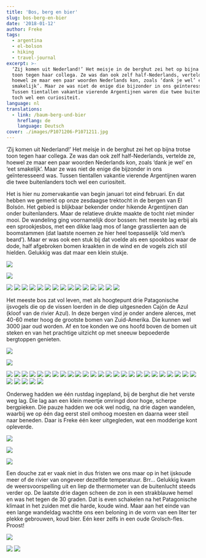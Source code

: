 ```yaml
---
title: 'Bos, berg en bier'
slug: bos-berg-en-bier
date: '2018-01-12'
author: Freke
tags:
  - argentina
  - el-bolson
  - hiking
  - travel-journal
excerpt: >-
  ‘Zij komen uit Nederland!’ Het meisje in de berghut zei het op bijna trotse
  toon tegen haar collega. Ze was dan ook zelf half-Nederlands, vertelde ze,
  hoewel ze maar een paar woorden Nederlands kon, zoals ‘dank je wel’ en ‘eet
  smakelijk’. Maar ze was niet de enige die bijzonder in ons geïnteresseerd was.
  Tussen tientallen vakantie vierende Argentijnen waren die twee buitenlanders
  toch wel een curiositeit.
language: nl
translations:
  - link: /baum-berg-und-bier
    hreflang: de
    language: Deutsch
cover: ./images/P1071206-P1071211.jpg
---
```


‘Zij komen uit Nederland!’ Het meisje in de berghut zei het op bijna trotse toon tegen haar collega. Ze was dan ook zelf half-Nederlands, vertelde ze, hoewel ze maar een paar woorden Nederlands kon, zoals ‘dank je wel’ en ‘eet smakelijk’. Maar ze was niet de enige die bijzonder in ons geïnteresseerd was. Tussen tientallen vakantie vierende Argentijnen waren die twee buitenlanders toch wel een curiositeit.

Het is hier nu zomervakantie van begin januari tot eind februari. En dat hebben we gemerkt op onze zesdaagse trektocht in de bergen van El Bolsón. Het gebied is blijkbaar bekender onder hikende Argentijnen dan onder buitenlanders. Maar de relatieve drukte maakte de tocht niet minder mooi. De wandeling ging voornamelijk door bossen: het meeste lag erbij als een sprookjesbos, met een dikke laag mos of lange grasslierten aan de boomstammen (dat laatste noemen ze hier heel toepasselijk ‘old men’s beard’). Maar er was ook een stuk bij dat voelde als een spookbos waar de dode, half afgebroken bomen kraakten in de wind en de vogels zich stil hielden. Gelukkig was dat maar een klein stukje.

![](images/P1051100-P1051106-1024x486.jpg)

![](images/P1061141-P1061147-1024x412.jpg)

![](images/IMG_20180104_181533.jpg)
![](images/IMG_20180105_114012.jpg)
![](images/IMG_20180105_115501.jpg)
![](images/IMG_20180105_141420.jpg)
![](images/IMG_20180105_143052.jpg)
![](images/IMG_20180106_103645.jpg)
![](images/IMG_20180107_101619.jpg)
![](images/IMG_20180107_114307.jpg)
![](images/IMG_20180107_121331.jpg)
![](images/IMG_20180107_113836.jpg)
![](images/IMG_20180107_101547.jpg)
![](images/IMG_20180106_113544.jpg)
![](images/IMG_20180106_094352-e1516156246669.jpg)
![](images/IMG_20180105_211006.jpg)
![](images/IMG_20180105_164034.jpg)

Het meeste bos zat vol leven, met als hoogtepunt drie Patagonische ijsvogels die op de vissen loerden in de diep uitgesneden Cajón de Azul (kloof van de rivier Azul). In deze bergen vind je onder andere alerces, met 40-60 meter hoog de grootste bomen van Zuid-Amerika. Die kunnen wel 3000 jaar oud worden. Af en toe konden we ons hoofd boven de bomen uit steken en van het prachtige uitzicht op met sneeuw bepoederde bergtoppen genieten.

![](images/P1071169-P1071180-1024x314.jpg)

![](images/P1091284-P1091292-1024x332.jpg)

![](images/IMG_20180106_132936.jpg)
![](images/IMG_20180108_200321.jpg)
![](images/IMG_20180110_113337.jpg)
![](images/P1051108.jpg)
![](images/IMG_20180110_120626.jpg)
![](images/IMG_20180110_114122.jpg)
![](images/P1051109.jpg)
![](images/P1051122-e1516156126622.jpg)
![](images/P1051126.jpg)
![](images/P1061153.jpg)
![](images/P1061149-e1516156115769.jpg)
![](images/P1061139.jpg)
![](images/P1061167-e1516156090127.jpg)
![](images/P1071184-e1516156036773.jpg)
![](images/P1061138.jpg)
![](images/P1071186-e1516156014976.jpg)
![](images/P1071193-e1516156007829.jpg)
![](images/P1071202.jpg)
![](images/P1071216.jpg)
![](images/P1071226.jpg)
![](images/P1081231.jpg)
![](images/P1081237-e1516155955422.jpg)
![](images/P1081258.jpg)
![](images/P1081283.jpg)
![](images/P1091319-e1516155924321.jpg)
![](images/P1101333-e1516155905223.jpg)
![](images/IMG_20180107_115029.jpg)
![](images/P1071229.jpg)
![](images/P1071213-e1516155966310.jpg)
![](images/P1091308.jpg)

Onderweg hadden we één rustdag ingepland, bij de berghut die het verste weg lag. Die lag aan een klein meertje omringd door hoge, scherpe bergpieken. Die pauze hadden we ook wel nodig, na drie dagen wandelen, waarbij we op één dag eerst steil omhoog moesten en daarna weer steil naar beneden. Daar is Freke één keer uitgegleden, wat een modderige kont opleverde.

![](images/P1081240-P1081251-1024x334.jpg)

![](images/P1081270-P1081277-1024x368.jpg)

![](images/P1071206-P1071211-1024x538.jpg)

Een douche zat er vaak niet in dus fristen we ons maar op in het ijskoude meer of de rivier van ongeveer dezelfde temperatuur. Brr… Gelukkig kwam de weersvoorspelling uit en liep de thermometer van de buitenlucht steeds verder op. De laatste drie dagen scheen de zon in een strakblauwe hemel en was het tegen de 30 graden. Dat is even schakelen na het Patagonische klimaat in het zuiden met die harde, koude wind. Maar aan het einde van een lange wandeldag wachtte ons een beloning in de vorm van een liter ter plekke gebrouwen, koud bier. Eén keer zelfs in een oude Grolsch-fles. Proost!

![](images/P1091296-P1091305-1024x306.jpg)

![](images/IMG_20180109_183451.jpg)
![](images/IMG_20180109_181633.jpg)

